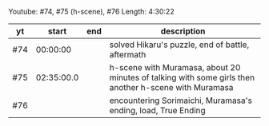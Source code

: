 Youtube: #74, #75 (h-scene), #76
Length: 4:30:22

| yt   | start      | end      | description
| ---- | ---        | ---      | --------------
| \#74 | 00:00:00   |          | solved Hikaru's puzzle, end of battle, aftermath
| \#75 | 02:35:00.0 |          | h-scene with Muramasa, about 20 minutes of talking with some girls then another h-scene with Muramasa
| \#76 |            |          | encountering Sorimaichi, Muramasa's ending, load, True Ending
   <!--   4:30:22 -->
   <!-- -01:10:42 -->
   <!-- =03:19:40 -->
